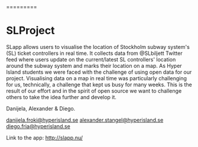 =========

<h1>SLProject</h2>

SLapp allows users to visualise the location of Stockholm subway system's (SL) ticket controllers in real time. 
It collects data from @SLbiljett Twitter feed where users update on the current/latest SL controllers' location
around the subway system and marks their location on a map. 
As Hyper Island students we were faced with the challenge of using open data for our project.
Visualising data on a map in real time was particularly challenging for us,
technically, a challenge that kept us busy for many weeks. 
This is the result of our effort and in the spirit of open source we want to challenge others 
to take the idea further and develop it. 

Danijela, Alexander & Diego. 

danijela.froki@hyperisland.se
alexander.stangel@hyperisland.se
diego.fria@hyperisland.se


Link to the app: http://slapp.nu/ 

